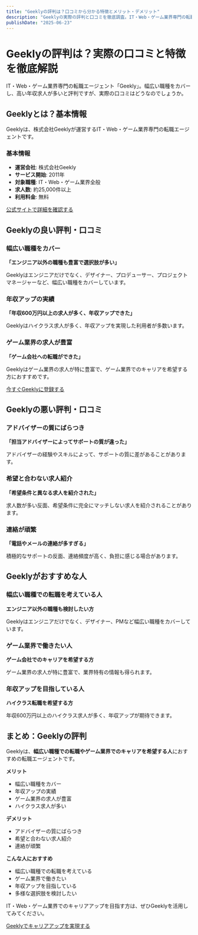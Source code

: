```yaml
---
title: "Geeklyの評判は？口コミから分かる特徴とメリット・デメリット"
description: "Geeklyの実際の評判と口コミを徹底調査。IT・Web・ゲーム業界専門の転職エージェントの特徴、メリット・デメリットを詳しく解説します。"
publishDate: "2025-06-23"
---
```


# Geeklyの評判は？実際の口コミと特徴を徹底解説

IT・Web・ゲーム業界専門の転職エージェント「Geekly」。幅広い職種をカバーし、高い年収求人が多いと評判ですが、実際の口コミはどうなのでしょうか。

## Geeklyとは？基本情報

Geeklyは、株式会社Geeklyが運営するIT・Web・ゲーム業界専門の転職エージェントです。

### 基本情報
- **運営会社**: 株式会社Geekly
- **サービス開始**: 2011年
- **対象職種**: IT・Web・ゲーム業界全般
- **求人数**: 約25,000件以上
- **利用料金**: 無料

[公式サイトで詳細を確認する](https://www.geekly.co.jp/)

## Geeklyの良い評判・口コミ

### 幅広い職種をカバー
**「エンジニア以外の職種も豊富で選択肢が多い」**

Geeklyはエンジニアだけでなく、デザイナー、プロデューサー、プロジェクトマネージャーなど、幅広い職種をカバーしています。

### 年収アップの実績
**「年収600万円以上の求人が多く、年収アップできた」**

Geeklyはハイクラス求人が多く、年収アップを実現した利用者が多数います。

### ゲーム業界の求人が豊富
**「ゲーム会社への転職ができた」**

Geeklyはゲーム業界の求人が特に豊富で、ゲーム業界でのキャリアを希望する方におすすめです。

[今すぐGeeklyに登録する](https://www.geekly.co.jp/)

## Geeklyの悪い評判・口コミ

### アドバイザーの質にばらつき
**「担当アドバイザーによってサポートの質が違った」**

アドバイザーの経験やスキルによって、サポートの質に差があることがあります。

### 希望と合わない求人紹介
**「希望条件と異なる求人を紹介された」**

求人数が多い反面、希望条件に完全にマッチしない求人を紹介されることがあります。

### 連絡が頑繁
**「電話やメールの連絡が多すぎる」**

積極的なサポートの反面、連絡頻度が高く、負担に感じる場合があります。

## Geeklyがおすすめな人

### 幅広い職種での転職を考えている人
**エンジニア以外の職種も検討したい方**

Geeklyはエンジニアだけでなく、デザイナー、PMなど幅広い職種をカバーしています。

### ゲーム業界で働きたい人
**ゲーム会社でのキャリアを希望する方**

ゲーム業界の求人が特に豊富で、業界特有の情報も得られます。

### 年収アップを目指している人
**ハイクラス転職を希望する方**

年収600万円以上のハイクラス求人が多く、年収アップが期待できます。

## まとめ：Geeklyの評判

Geeklyは、**幅広い職種での転職やゲーム業界でのキャリアを希望する人**におすすめの転職エージェントです。

**メリット**
- 幅広い職種をカバー
- 年収アップの実績
- ゲーム業界の求人が豊富
- ハイクラス求人が多い

**デメリット**
- アドバイザーの質にばらつき
- 希望と合わない求人紹介
- 連絡が頑繁

**こんな人におすすめ**
- 幅広い職種での転職を考えている
- ゲーム業界で働きたい
- 年収アップを目指している
- 多様な選択肢を検討したい

IT・Web・ゲーム業界でのキャリアアップを目指す方は、ぜひGeeklyを活用してみてください。

[Geeklyでキャリアアップを実現する](https://www.geekly.co.jp/)